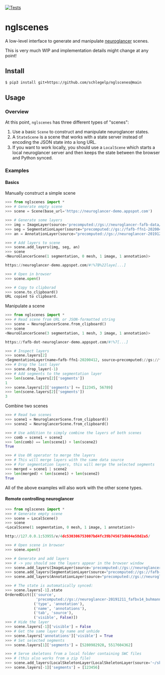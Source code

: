 [![Tests](https://github.com/schlegelp/nglscenes/actions/workflows/test-package.yml/badge.svg)](https://github.com/schlegelp/nglscenes/actions/workflows/test-package.yml)

# nglscenes
A low-level interface to generate and manipulate [neuroglancer](https://github.com/google/neuroglancer) scenes.

This is very much WIP and implementation details might change at any point!

## Install

```bash
$ pip3 install git+https://github.com/schlegelp/nglscenes@main
```

## Usage

### Overview

At this point, `nglscenes` has three different types of "scenes":

1. Use a basic `Scene` to construct and manipulate neuroglancer states.
2. A `StateScene` is a scene that works with a state server instead of encoding
   the JSON state into a long URL.
3. If you want to work locally, you should use a `LocalScene` which starts a
   local neuroglancer server and then keeps the state between the browser and
   Python synced.

### Examples

#### Basics

Manually construct a simple scene

```python
>>> from nglscenes import *
>>> # Generate empty scene
>>> scene = Scene(base_url='https://neuroglancer-demo.appspot.com')

>>> # Generate some layers
>>> img = ImageLayer(source='precomputed://gs://neuroglancer-fafb-data/fafb_v14/fafb_v14_clahe')
>>> seg = SegmentationLayer(source="precomputed://gs://fafb-ffn1-20200412/segmentation")
>>> an = AnnotationLayer(source="precomputed://gs://neuroglancer-20191211_fafbv14_buhmann2019_li20190805")

>>> # Add layers to scene
>>> scene.add_layers(img, seg, an)
>>> scene
<NeuroGlancerScene(1 segmentation, 0 mesh, 1 image, 1 annotation)>

https://neuroglancer-demo.appspot.com/#!%7B%22laye[...]

>>> # Open in browser
>>> scene.open()

>>> # Copy to clipborad
>>> scene.to_clipboard()
URL copied to clipboard.
```

Manipulate a scene

```python
>>> from nglscenes import *
>>> # Read scene from URL or JSON-formatted string
>>> scene = NeuroglancerScene.from_clipboard()
>>> scene
<NeuroGlancerScene(3 segmentation, 1 mesh, 3 image, 1 annotation)>

https://fafb-dot-neuroglancer-demo.appspot.com/#!%7[...]

>>> # Inspect layers
>>> scene.layers[2]
<SegmentationLayer(name=fafb-ffn1-20200412, source=precomputed://gs://fafb-ffn1-20200412/segmentation, selected segments=1)>
>>> # Drop the last layer
>>> scene.drop_layer(-1)
>>> # Add segments to the segmentation layer
>>> len(scene.layers[2]['segments'])
1
>>> scene.layers[2]['segments'] += [12345, 56789]
>>> len(scene.layers[2]['segments'])
3
```

Combine two scenes

```python
>>> # Read two scenes
>>> scene1 = NeuroglancerScene.from_clipboard()
>>> scene2 = NeuroglancerScene.from_clipboard()

>>> # Use addition to simply combine the layers of both scenes
>>> comb = scene1 + scene2
>>> len(comb) == len(scene1) + len(scene2)
True

>>> # Use OR operator to merge the layers
>>> # This will merge layers with the same data source
>>> # For segmentation layers, this will merge the selected segments
>>> merged = scene1 | scene2
>>> len(merged) < len(scene1) + len(scene2)
True
```

All of the above examples will also work with the other scene types.


#### Remote controlling neuroglancer

```python
>>> from nglscenes import *
>>> # Generate empty scene
>>> scene = LocalScene()
>>> scene                                                                                                                        
<LocalScene(1 segmentation, 0 mesh, 1 image, 1 annotation)>

http://127.0.0.1:53955/v/4dc530306753007bd4fc39b745673d604e58d2a5/

>>> # Open scene in browser
>>> scene.open()

>>> # Generate and add layers
>>> # -> you should see the layers appear in the browser window
>>> scene.add_layers(ImageLayer(source='precomputed://gs://neuroglancer-fafb-data/fafb_v14/fafb_v14_clahe'))
>>> scene.add_layers(SegmentationLayer(source="precomputed://gs://fafb-ffn1-20200412/segmentation"))
>>> scene.add_layers(AnnotationLayer(source="precomputed://gs://neuroglancer-20191211_fafbv14_buhmann2019_li20190805"))

>>> # The state is automatically synced:
>>> scene.layers[-1].state
OrderedDict([('source',
              'precomputed://gs://neuroglancer-20191211_fafbv14_buhmann2019_li20190805'),
             ('type', 'annotation'),
             ('name', 'annotations'),
             ('tab', 'source'),
             ('visible', False)])
>>> # Hide the layer
>>> scene.layers[-1]['visible'] = False
>>> # Get the same layer by name and unhide
>>> scene.layers['annotations']['visible'] = True
>>> # Set selected segments
>>> scene.layers[1]['segments'] = [5280982928, 5517604362]

>>> # Serve skeletons from a local folder containing SWC files
>>> # (this also works from a zip file)
>>> scene.add_layers(LocalSkeletonLayer(LocalSkeletonLayer(source='~/skeletons/')))
>>> scene.layers[-1]['segments'] = [123456]
```

